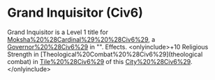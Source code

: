 # Grand Inquisitor (Civ6)

Grand Inquisitor is a Level 1 title for [Moksha%20%28Cardinal%29%20%28Civ6%29](Moksha), a [Governor%20%28Civ6%29](Governor) in "".
Effects.
&lt;onlyinclude&gt;+10 Religious Strength in [Theological%20Combat%20%28Civ6%29](theological combat) in [Tile%20%28Civ6%29](tiles) of this [City%20%28Civ6%29](city).&lt;/onlyinclude&gt;